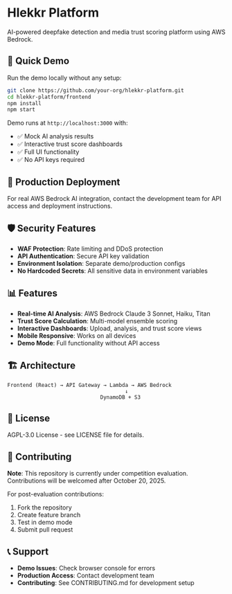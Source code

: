 # Hlekkr Platform

AI-powered deepfake detection and media trust scoring platform using AWS Bedrock.

## 🚀 Quick Demo

Run the demo locally without any setup:

```bash
git clone https://github.com/your-org/hlekkr-platform.git
cd hlekkr-platform/frontend
npm install
npm start
```

Demo runs at `http://localhost:3000` with:
- ✅ Mock AI analysis results
- ✅ Interactive trust score dashboards
- ✅ Full UI functionality
- ✅ No API keys required

## 🔧 Production Deployment

For real AWS Bedrock AI integration, contact the development team for API access and deployment instructions.

## 🛡️ Security Features

- **WAF Protection**: Rate limiting and DDoS protection
- **API Authentication**: Secure API key validation
- **Environment Isolation**: Separate demo/production configs
- **No Hardcoded Secrets**: All sensitive data in environment variables

## 📊 Features

- **Real-time AI Analysis**: AWS Bedrock Claude 3 Sonnet, Haiku, Titan
- **Trust Score Calculation**: Multi-model ensemble scoring
- **Interactive Dashboards**: Upload, analysis, and trust score views
- **Mobile Responsive**: Works on all devices
- **Demo Mode**: Full functionality without API access

## 🏗️ Architecture

```
Frontend (React) → API Gateway → Lambda → AWS Bedrock
                                      ↓
                              DynamoDB + S3
```

## 📝 License

AGPL-3.0 License - see LICENSE file for details.

## 🤝 Contributing

**Note**: This repository is currently under competition evaluation. Contributions will be welcomed after October 20, 2025.

For post-evaluation contributions:
1. Fork the repository
2. Create feature branch
3. Test in demo mode
4. Submit pull request

## 📞 Support

- **Demo Issues**: Check browser console for errors
- **Production Access**: Contact development team
- **Contributing**: See CONTRIBUTING.md for development setup